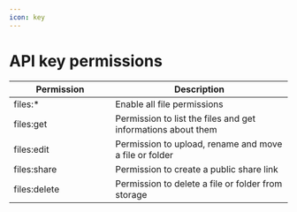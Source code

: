 ```yaml
---
icon: key
---
```


# API key permissions

<table><thead><tr><th width="168">Permission</th><th>Description</th></tr></thead><tbody><tr><td>files:*</td><td>Enable all file permissions</td></tr><tr><td>files:get</td><td>Permission to list the files and get informations about them</td></tr><tr><td>files:edit</td><td>Permission to upload, rename and move a file or folder</td></tr><tr><td>files:share</td><td>Permission to create a public share link</td></tr><tr><td>files:delete</td><td>Permission to delete a file or folder from storage</td></tr></tbody></table>


